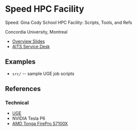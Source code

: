 # Speed HPC Facility

Speed: Gina Cody School HPC Facility: Scripts, Tools, and Refs

Concordia University, Montreal

* [Overview Slides](https://docs.google.com/presentation/d/1bWbGQvYsuJ4U2WsfLYp8S3yb4i7OdU7QDn3l_Q9mYis)
* [AITS Service Desk](https://www.concordia.ca/ginacody/aits.html)

## Examples ##

* `src/` -- sample UGE job scripts

## References ##

### Technical ###

* [UGE](https://en.wikipedia.org/wiki/Univa_Grid_Engine)
* NVIDIA Tesla P6
* [AMD Tonga FirePro S7100X](https://en.wikipedia.org/wiki/List_of_AMD_graphics_processing_units#FirePro_Server_Series_(S000x/Sxx_000))
